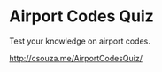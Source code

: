 # Airport Codes Quiz

Test your knowledge on airport codes.  

<http://csouza.me/AirportCodesQuiz/>

